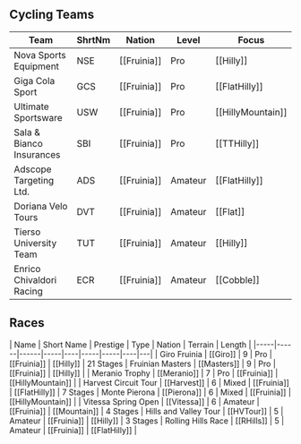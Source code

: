 ## Cycling Teams

| Team | ShrtNm | Nation | Level | Focus |
|-------|-------|---------|-------|-----|
| Nova Sports Equipment | NSE | [[Fruinia]] | Pro | [[Hilly]]
| Giga Cola Sport | GCS | [[Fruinia]] | Pro | [[FlatHilly]]
| Ultimate Sportsware | USW | [[Fruinia]] | Pro | [[HillyMountain]]
| Sala & Bianco Insurances | SBI | [[Fruinia]] | Pro | [[TTHilly]]
| Adscope Targeting Ltd. | ADS | [[Fruinia]] | Amateur | [[FlatHilly]]
| Doriana Velo Tours | DVT | [[Fruinia]] | Amateur | [[Flat]]
| Tierso University Team | TUT | [[Fruinia]] | Amateur | [[Hilly]]
| Enrico Chivaldori Racing | ECR | [[Fruinia]] | Amateur | [[Cobble]]

## Races

| Name | Short Name | Prestige | Type | Nation | Terrain | Length |
|-----|------|------|-----|----|-----|-----|----|---|
| Giro Fruinia | [[Giro]] | 9 | Pro | [[Fruinia]] | [[Hilly]] | 21 Stages
| Fruinian Masters | [[Masters]] | 9 | Pro | [[Fruinia]] | [[Hilly]] |
| Meranio Trophy | [[Meranio]] | 7 | Pro | [[Fruinia]] | [[HillyMountain]] |
| Harvest Circuit Tour | [[Harvest]] | 6 | Mixed | [[Fruinia]] | [[FlatHilly]] | 7 Stages
| Monte Pierona | [[Pierona]] | 6 | Mixed | [[Fruinia]] | [[HillyMountain]] |
| Vitessa Spring Open | [[Vitessa]] | 6 | Amateur | [[Fruinia]] | [[Mountain]] | 4 Stages
| Hills and Valley Tour | [[HVTour]] | 5 | Amateur  | [[Fruinia]] | [[Hilly]] | 3 Stages
| Rolling Hills Race | [[RHills]] | 5 | Amateur | [[Fruinia]] | [[FlatHilly]] |